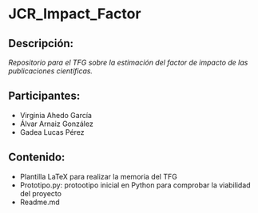 # JCR_Impact_Factor


## Descripción:
_Repositorio para el TFG sobre la estimación del factor de impacto de las publicaciones científicas._

## Participantes:
* Virginia Ahedo García
* Álvar Arnaiz González
* Gadea Lucas Pérez

## Contenido:
* Plantilla LaTeX para realizar la memoria del TFG
* Prototipo.py: protootipo inicial en Python para comprobar la viabilidad del proyecto
* Readme.md
